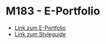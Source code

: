 # M183 - E-Portfolio

- [Link zum E-Portfolio](https://m152.timokluser.dev)
- [Link zum Styleguide](https://m152.timokluser.dev/styleguide/)
